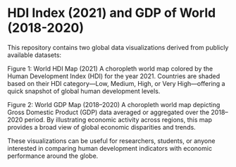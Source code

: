 # HDI Index (2021) and GDP of World (2018-2020)

This repository contains two global data visualizations derived from publicly available datasets:

Figure 1: World HDI Map (2021)
A choropleth world map colored by the Human Development Index (HDI) for the year 2021. Countries are shaded based on their HDI category—Low, Medium, High, or Very High—offering a quick snapshot of global human development levels.

Figure 2: World GDP Map (2018–2020)
A choropleth world map depicting Gross Domestic Product (GDP) data averaged or aggregated over the 2018–2020 period. By illustrating economic activity across regions, this map provides a broad view of global economic disparities and trends.

These visualizations can be useful for researchers, students, or anyone interested in comparing human development indicators with economic performance around the globe.
